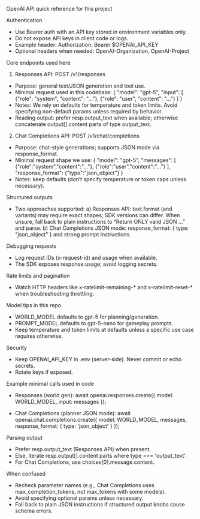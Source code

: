 OpenAI API quick reference for this project

Authentication
- Use Bearer auth with an API key stored in environment variables only.
- Do not expose API keys in client code or logs.
- Example header: Authorization: Bearer $OPENAI_API_KEY
- Optional headers when needed: OpenAI-Organization, OpenAI-Project

Core endpoints used here
1) Responses API: POST /v1/responses
- Purpose: general text/JSON generation and tool use.
- Minimal request used in this codebase:
  {
    "model": "gpt-5",
    "input": [
      {"role": "system", "content": "..."},
      {"role": "user", "content": "..."}
    ]
  }
- Notes: We rely on defaults for temperature and token limits. Avoid specifying non-default params unless required by behavior.
- Reading output: prefer resp.output_text when available; otherwise concatenate output[].content parts of type output_text.

2) Chat Completions API: POST /v1/chat/completions
- Purpose: chat-style generations; supports JSON mode via response_format.
- Minimal request shape we use:
  {
    "model": "gpt-5",
    "messages": [
      {"role":"system","content":"..."},
      {"role":"user","content":"..."}
    ],
    "response_format": {"type":"json_object"}
  }
- Notes: keep defaults (don’t specify temperature or token caps unless necessary).

Structured outputs
- Two approaches supported:
  a) Responses API: text.format (and variants) may require exact shapes; SDK versions can differ. When unsure, fall back to plain instructions to “Return ONLY valid JSON …” and parse.
  b) Chat Completions JSON mode: response_format: { type: "json_object" } and strong prompt instructions.

Debugging requests
- Log request IDs (x-request-id) and usage when available.
- The SDK exposes response.usage; avoid logging secrets.

Rate limits and pagination
- Watch HTTP headers like x-ratelimit-remaining-* and x-ratelimit-reset-* when troubleshooting throttling.

Model tips in this repo
- WORLD_MODEL defaults to gpt-5 for planning/generation.
- PROMPT_MODEL defaults to gpt-5-nano for gameplay prompts.
- Keep temperature and token limits at defaults unless a specific use case requires otherwise.

Security
- Keep OPENAI_API_KEY in .env (server-side). Never commit or echo secrets.
- Rotate keys if exposed.

Example minimal calls used in code
- Responses (world gen):
  await openai.responses.create({ model: WORLD_MODEL, input: messages });

- Chat Completions (planner JSON mode):
  await openai.chat.completions.create({
    model: WORLD_MODEL,
    messages,
    response_format: { type: 'json_object' }
  });

Parsing output
- Prefer resp.output_text (Responses API) when present.
- Else, iterate resp.output[].content parts where type === 'output_text'.
- For Chat Completions, use choices[0].message.content.

When confused
- Recheck parameter names (e.g., Chat Completions uses max_completion_tokens, not max_tokens with some models).
- Avoid specifying optional params unless necessary.
- Fall back to plain JSON instructions if structured output knobs cause schema errors.

